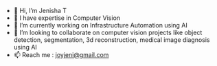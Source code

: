 - 👋 Hi, I’m Jenisha T
- 👀 I have expertise in Computer Vision
- 🌱 I’m currently working on Infrastructure Automation using AI
- 💞️ I’m looking to collaborate on computer vision projects like object detection, segmentation, 3d reconstruction, medical image diagnosis using AI
- 📫  Reach me : joyjeni@gmail.com

<!---
joyjeni/joyjeni is a ✨ special ✨ repository because its `README.md` (this file) appears on your GitHub profile.
You can click the Preview link to take a look at your changes.
--->
